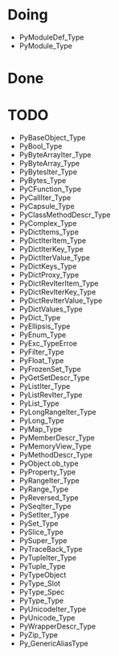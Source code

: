 # Doing

- PyModuleDef_Type
- PyModule_Type

# Done

# TODO

- PyBaseObject_Type
- PyBool_Type
- PyByteArrayIter_Type
- PyByteArray_Type
- PyBytesIter_Type
- PyBytes_Type
- PyCFunction_Type
- PyCallIter_Type
- PyCapsule_Type
- PyClassMethodDescr_Type
- PyComplex_Type
- PyDictItems_Type
- PyDictIterItem_Type
- PyDictIterKey_Type
- PyDictIterValue_Type
- PyDictKeys_Type
- PyDictProxy_Type
- PyDictRevIterItem_Type
- PyDictRevIterKey_Type
- PyDictRevIterValue_Type
- PyDictValues_Type
- PyDict_Type
- PyEllipsis_Type
- PyEnum_Type
- PyExc_TypeErroe
- PyFilter_Type
- PyFloat_Type
- PyFrozenSet_Type
- PyGetSetDescr_Type
- PyListIter_Type
- PyListRevIter_Type
- PyList_Type
- PyLongRangeIter_Type
- PyLong_Type
- PyMap_Type
- PyMemberDescr_Type
- PyMemoryView_Type
- PyMethodDescr_Type
- PyObject.ob_type
- PyProperty_Type
- PyRangeIter_Type
- PyRange_Type
- PyReversed_Type
- PySeqIter_Type
- PySetIter_Type
- PySet_Type
- PySlice_Type
- PySuper_Type
- PyTraceBack_Type
- PyTupleIter_Type
- PyTuple_Type
- PyTypeObject
- PyType_Slot
- PyType_Spec
- PyType_Type
- PyUnicodeIter_Type
- PyUnicode_Type
- PyWrapperDescr_Type
- PyZip_Type
- Py_GenericAliasType
